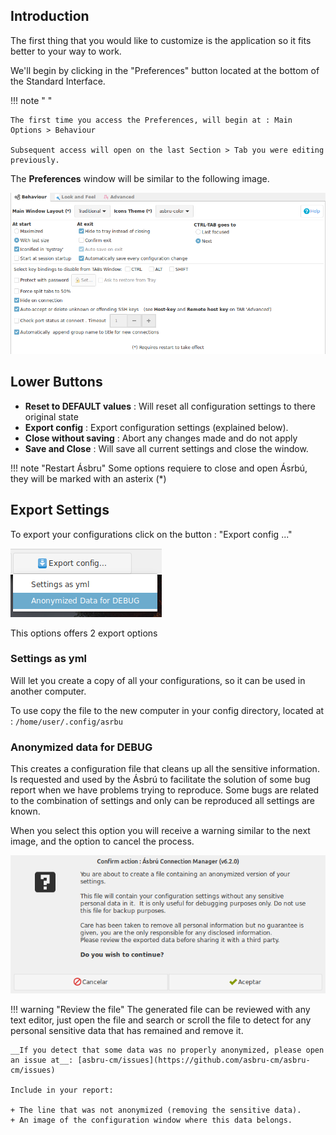 ## Introduction

The first thing that you would like to customize is the application so it fits better to your way to work.

We'll begin by clicking in the "Preferences" button located at the bottom of the Standard Interface.

!!! note " "

    The first time you access the Preferences, will begin at : Main Options > Behaviour

    Subsequent access will open on the last Section > Tab you were editing previously.

The __Preferences__ window will be similar to the following image.

![](images/pref1.png)

## Lower Buttons

+ __Reset to DEFAULT values__ : Will reset all configuration settings to there original state
+ __Export config__ : Export configuration settings (explained below).
+ __Close without saving__ : Abort any changes made and do not apply
+ __Save and Close__ : Will save all current settings and close the window.

!!! note "Restart Ásbru"
    Some options requiere to close and open Ásrbú, they will be marked with an asterix (*)

## Export Settings

To export your configurations click on the button : "Export config ..."

![](images/export1.png)

This options offers 2 export options

### Settings as yml

Will let you create a copy of all your configurations, so it can be used in another computer.

To use copy the file to the new computer in your config directory, located at : `/home/user/.config/asrbu`

### Anonymized data for DEBUG

This creates a configuration file that cleans up all the sensitive information. Is requested and used by the Ásbrú to facilitate the solution of some bug report when we have problems trying to reproduce. Some bugs are related to the combination of settings and only can be reproduced all settings are known.

When you select this option you will receive a warning similar to the next image, and the option to cancel the process.

![](images/export2.png)

!!! warning "Review the file"
    The generated file can be reviewed with any text editor, just open the file and search or scroll the file to detect for any personal sensitive data that has remained and remove it.

    __If you detect that some data was no properly anonymized, please open an issue at__: [asbru-cm/issues](https://github.com/asbru-cm/asbru-cm/issues)

    Include in your report:
    
    + The line that was not anonymized (removing the sensitive data).
    + An image of the configuration window where this data belongs.
